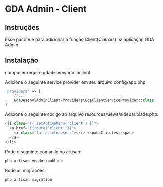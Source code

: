 # GDA Admin - Client

## Instruções

Esse pacote é para adicionar a função Client(Clientes) na aplicação GDA Admin

## Instalação

composer require gdadesenv/adminclient

Adicione o seguinte service provider em seu arquivo config/app.php:

```php
'providers' => [
    //...
    GdaDesenv\AdminClient\Providers\GdaClientServiceProvider::class
]
```

Adicione o seguinte código ao arquivo resources/views/sidebar.blade.php:

```php
<li class="{{ setActiveMenu('client') }}">
  <a href="{{route('client')}}">
    <i class="fa fa-info-users"></i> <span>Clientes</span>
  </a>
</li>
```

Rode o seguinte comando no artisan:

```bash
php artisan vendor:publish
```

Rode as migrações

```bash
php artisan migration
```
